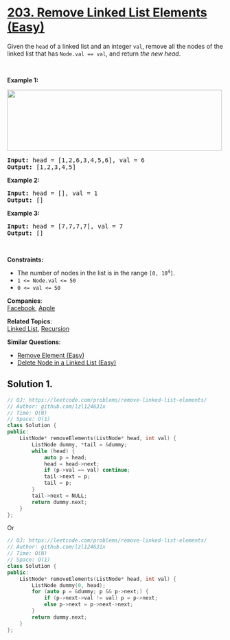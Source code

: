 # [203. Remove Linked List Elements (Easy)](https://leetcode.com/problems/remove-linked-list-elements/)

<p>Given the <code>head</code> of a linked list and an integer <code>val</code>, remove all the nodes of the linked list that has <code>Node.val == val</code>, and return <em>the new head</em>.</p>

<p>&nbsp;</p>
<p><strong>Example 1:</strong></p>
<img alt="" src="https://assets.leetcode.com/uploads/2021/03/06/removelinked-list.jpg" style="width: 500px; height: 142px;">
<pre><strong>Input:</strong> head = [1,2,6,3,4,5,6], val = 6
<strong>Output:</strong> [1,2,3,4,5]
</pre>

<p><strong>Example 2:</strong></p>

<pre><strong>Input:</strong> head = [], val = 1
<strong>Output:</strong> []
</pre>

<p><strong>Example 3:</strong></p>

<pre><strong>Input:</strong> head = [7,7,7,7], val = 7
<strong>Output:</strong> []
</pre>

<p>&nbsp;</p>
<p><strong>Constraints:</strong></p>

<ul>
	<li>The number of nodes in the list is in the range <code>[0, 10<sup>4</sup>]</code>.</li>
	<li><code>1 &lt;= Node.val &lt;= 50</code></li>
	<li><code>0 &lt;= val &lt;= 50</code></li>
</ul>


**Companies**:  
[Facebook](https://leetcode.com/company/facebook), [Apple](https://leetcode.com/company/apple)

**Related Topics**:  
[Linked List](https://leetcode.com/tag/linked-list/), [Recursion](https://leetcode.com/tag/recursion/)

**Similar Questions**:
* [Remove Element (Easy)](https://leetcode.com/problems/remove-element/)
* [Delete Node in a Linked List (Easy)](https://leetcode.com/problems/delete-node-in-a-linked-list/)

## Solution 1.

```cpp
// OJ: https://leetcode.com/problems/remove-linked-list-elements/
// Author: github.com/lzl124631x
// Time: O(N)
// Space: O(1)
class Solution {
public:
    ListNode* removeElements(ListNode* head, int val) {
        ListNode dummy, *tail = &dummy;
        while (head) {
            auto p = head;
            head = head->next;
            if (p->val == val) continue;
            tail->next = p;
            tail = p;
        }
        tail->next = NULL;
        return dummy.next;
    }
};
```

Or

```cpp
// OJ: https://leetcode.com/problems/remove-linked-list-elements/
// Author: github.com/lzl124631x
// Time: O(N)
// Space: O(1)
class Solution {
public:
    ListNode* removeElements(ListNode* head, int val) {
        ListNode dummy(0, head);
        for (auto p = &dummy; p && p->next;) {
            if (p->next->val != val) p = p->next;
            else p->next = p->next->next;
        }
        return dummy.next;
    }
};
```
